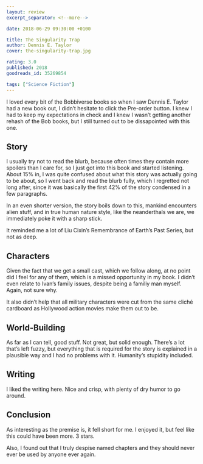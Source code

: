 ```yaml
---
layout: review
excerpt_separator: <!--more-->

date: 2018-06-29 09:30:00 +0100

title: The Singularity Trap
author: Dennis E. Taylor
cover: the-singularity-trap.jpg

rating: 3.0
published: 2018
goodreads_id: 35269854

tags: ["Science Fiction"]
---
```


I loved every bit of the Bobbiverse books so when I saw Dennis E. Taylor had a new book out, I didn’t hesitate to click the Pre-order button. I knew I had to keep my expectations in check and I knew I wasn’t getting another rehash of the Bob books, but I still turned out to be dissapointed with this one.

<!--more-->

## Story

I usually try not to read the blurb, because often times they contain more spoilers than I care for, so I just got into this book and started listening. About 15% in, I was quite confused about what this story was actually going to be about, so I went back and read the blurb fully, which I regretted not long after, since it was basically the first 42% of the story condensed in a few paragraphs.

In an even shorter version, the story boils down to this, mankind encounters alien stuff, and in true human nature style, like the neanderthals we are, we immediately poke it with a sharp stick.

It reminded me a lot of Liu Cixin’s Remembrance of Earth’s Past Series, but not as deep.

## Characters

Given the fact that we get a small cast, which we follow along, at no point did I feel for any of them, which is a missed opportunity in my book. I didn’t even relate to Ivan’s family issues, despite being a familiy man myself. Again, not sure why.

It also didn’t help that all military characters were cut from the same cliché cardboard as Hollywood action movies make them out to be.

## World-Building

As far as I can tell, good stuff. Not great, but solid enough. There’s a lot that’s left fuzzy, but everything that is required for the story is explained in a plausible way and I had no problems with it. Humanity’s stupidity included.

## Writing

I liked the writing here. Nice and crisp, with plenty of dry humor to go around.

## Conclusion

As interesting as the premise is, it fell short for me. I enjoyed it, but feel like this could have been more. 3 stars.

Also, I found out that I truly despise named chapters and they should never ever be used by anyone ever again.
